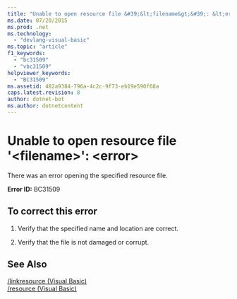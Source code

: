 ```yaml
---
title: "Unable to open resource file &#39;&lt;filename&gt;&#39;: &lt;error&gt;"
ms.date: 07/20/2015
ms.prod: .net
ms.technology: 
  - "devlang-visual-basic"
ms.topic: "article"
f1_keywords: 
  - "bc31509"
  - "vbc31509"
helpviewer_keywords: 
  - "BC31509"
ms.assetid: 482a9384-796a-4c2c-9f73-eb19e590f68a
caps.latest.revision: 8
author: dotnet-bot
ms.author: dotnetcontent
---
```

# Unable to open resource file &#39;&lt;filename&gt;&#39;: &lt;error&gt;
There was an error opening the specified resource file.  
  
 **Error ID:** BC31509  
  
## To correct this error  
  
1.  Verify that the specified name and location are correct.  
  
2.  Verify that the file is not damaged or corrupt.  
  
## See Also  
 [/linkresource (Visual Basic)](../../visual-basic/reference/command-line-compiler/linkresource.md)  
 [/resource (Visual Basic)](../../visual-basic/reference/command-line-compiler/resource.md)
